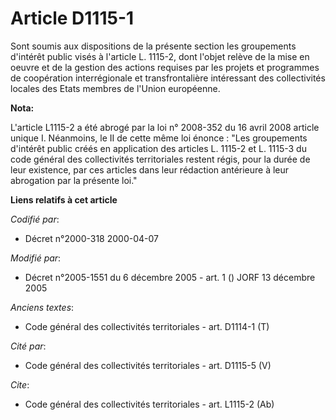# Article D1115-1

Sont soumis aux dispositions de la présente section les groupements d'intérêt public visés à l'article L. 1115-2, dont
l'objet relève de la mise en oeuvre et de la gestion des actions requises par les projets et programmes de coopération
interrégionale et transfrontalière intéressant des collectivités locales des Etats membres de l'Union européenne.

**Nota:**

L'article L1115-2 a été abrogé par la loi n° 2008-352 du 16 avril 2008 article unique I. Néanmoins, le II de cette même loi
énonce : "Les groupements d'intérêt public créés en application des articles L. 1115-2 et L. 1115-3 du code général des
collectivités territoriales restent régis, pour la durée de leur existence, par ces articles dans leur rédaction antérieure à
leur abrogation par la présente loi."

**Liens relatifs à cet article**

_Codifié par_:

  - Décret n°2000-318 2000-04-07

_Modifié par_:

  - Décret n°2005-1551 du 6 décembre 2005 - art. 1 () JORF 13 décembre 2005

_Anciens textes_:

  - Code général des collectivités territoriales - art. D1114-1 (T)

_Cité par_:

  - Code général des collectivités territoriales - art. D1115-5 (V)

_Cite_:

  - Code général des collectivités territoriales - art. L1115-2 (Ab)
